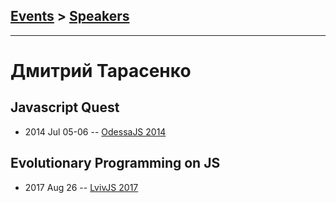 ## [Events](../README.md) > [Speakers](../speakers.md)
---

# Дмитрий Тарасенко

## Javascript Quest
- 2014 Jul 05-06 -- [OdessaJS 2014](https://youtu.be/0xN8dYmYJFU)    
## Evolutionary Programming on JS
- 2017 Aug 26 -- [LvivJS 2017](https://www.youtube.com/watch?v=0CIH4ul9usc)    
